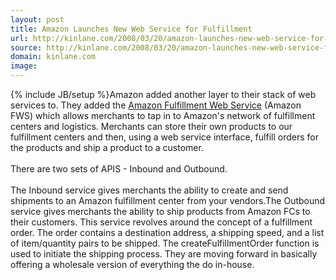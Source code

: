```yaml
---
layout: post
title: Amazon Launches New Web Service for Fulfillment
url: http://kinlane.com/2008/03/20/amazon-launches-new-web-service-for-fulfillment/
source: http://kinlane.com/2008/03/20/amazon-launches-new-web-service-for-fulfillment/
domain: kinlane.com
image: 
---
```

{% include JB/setup %}Amazon added another layer to their stack of web services to.  They added the <a href="http://aws.amazon.com/fws">Amazon Fulfillment Web Service</a> (Amazon FWS) which allows merchants to tap in to Amazon's network of fulfillment centers and logistics. Merchants can store their own products to our fulfillment centers and then, using a web service interface, fulfill orders for the products and ship a product to a customer.<br /><br />There are two sets of APIS - Inbound and Outbound.<br /><br />The Inbound service gives merchants the ability to create and send shipments to an Amazon fulfillment center from your vendors.The Outbound service gives merchants the ability to ship products from Amazon FCs to their customers. This service revolves around the concept of a fulfillment order. The order contains a destination address, a shipping speed, and a list of item/quantity pairs to be shipped. The createFulfillmentOrder function is used to initiate the shipping process. They are moving forward in basically offering a wholesale version of everything the do in-house.